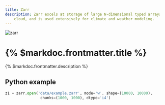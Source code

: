 ```yaml
---
title: Zarr
description: Zarr excels at storage of large N-dimensional typed arrays on the
    cloud, and is used extensively for climate and weather modeling.
---
```


![zarr](/images/zarr_200.png)

# {% $markdoc.frontmatter.title %}

{% $markdoc.frontmatter.description %}

## Python example

```python
z1 = zarr.open('data/example.zarr', mode='w', shape=(10000, 10000),
                chunks=(1000, 1000), dtype='i4')
```
